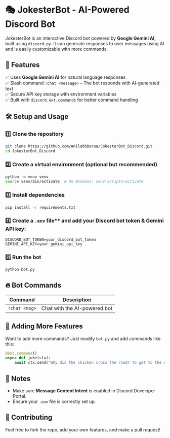 
# 🎭 JokesterBot - AI-Powered Discord Bot  

JokesterBot is an interactive Discord bot powered by **Google Gemini AI**, built using `discord.py`. It can generate responses to user messages using AI and is easily customizable with more commands.  

## 🚀 Features  
✅ Uses **Google Gemini AI** for natural language responses  
✅ Slash command `!chat <message>` – The bot responds with AI-generated text  
✅ Secure API key storage with environment variables  
✅ Built with `discord.ext.commands` for better command handling  

## 🛠️ Setup and Usage  

### 1️⃣ Clone the repository  
```bash
git clone https://github.com/AnilabhBarua/JokesterBot_Discord.git
cd JokesterBot_Discord
```

### 2️⃣ Create a virtual environment (optional but recommended)  
```bash
python -m venv venv
source venv/bin/activate  # On Windows: venv\Scripts\activate
```

### 3️⃣ Install dependencies  
```bash
pip install -r requirements.txt
```

### 4️⃣ Create a `.env` file** and add your Discord bot token & Gemini API key:  
```
DISCORD_BOT_TOKEN=your_discord_bot_token
GEMINI_API_KEY=your_gemini_api_key
```

### 5️⃣ Run the bot  
```bash
python bot.py
```

## 🔥 Bot Commands  

| Command         | Description                         |
|----------------|-------------------------------------|
| `!chat <msg>`  | Chat with the AI-powered bot       |

## 🤖 Adding More Features  
Want to add more commands? Just modify `bot.py` and add commands like this:  

```python
@bot.command()
async def joke(ctx):
    await ctx.send("Why did the chicken cross the road? To get to the other side! 🐔")
```

## 📌 Notes  
- Make sure **Message Content Intent** is enabled in Discord Developer Portal.  
- Ensure your `.env` file is correctly set up.  

## 🤝 Contributing  
Feel free to fork the repo, add your own features, and make a pull request!  

